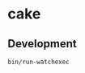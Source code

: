 # cake

<!-- [![Package
<a href="https://github.com/gleam-lang/otp/releases"><img src="https://img.shields.io/github/release/gleam-lang/otp" alt="GitHub release"></a>
<a href="https://discord.gg/Fm8Pwmy"><img src="https://img.shields.io/discord/768594524158427167?color=blue" alt="Discord chat"></a>
![CI](https://github.com/gleam-lang/otp/workflows/test/badge.svg?branch=main)
Version](https://img.shields.io/hexpm/v/cake)](https://hex.pm/packages/cake)
[![Hex Docs](https://img.shields.io/badge/hex-docs-ffaff3)](https://hexdocs.pm/cake/)
![Erlang-compatible](https://img.shields.io/badge/target-erlang-b83998)
-->

<!-- ```sh
gleam add cake
```

```gleam
import cake

pub fn main() {
  // TODO: An example of the project in use
}
```

Further documentation can be found at <https://hexdocs.pm/cake>.
 -->

## Development

```sh
bin/run-watchexec
```
